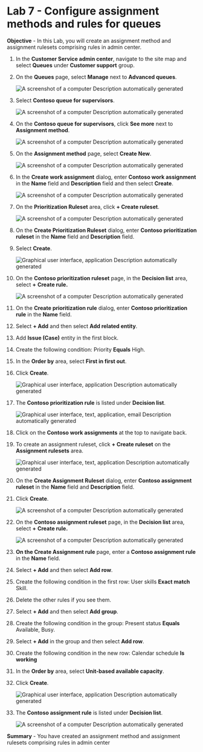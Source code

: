 # Lab 7 - Configure assignment methods and rules for queues

**Objective** - In this Lab, you will create an assignment method and assignment rulesets comprising rules in admin center.

1.  In the **Customer Service admin center**, navigate to the site map
    and select **Queues** under **Customer support** group.

2.  On the **Queues** page, select **Manage** next to **Advanced
    queues**.

    ![A screenshot of a computer Description automatically
generated](./media/media7/image1.png)

3.  Select **Contoso queue for supervisors**.

    ![A screenshot of a computer Description automatically
generated](./media/media7/image2.png)

4.  On the **Contoso queue for supervisors**, click **See more** next to
    **Assignment method**.

    ![A screenshot of a computer Description automatically
generated](./media/media7/image3.png)

5.  On the **Assignment method** page, select **Create New**.

    ![A screenshot of a computer Description automatically
generated](./media/media7/image4.png)

6.  In the **Create work assignment** dialog, enter **Contoso work
    assignment** in the **Name** field and **Description** field and
    then select **Create**.

    ![A screenshot of a computer Description automatically
generated](./media/media7/image5.png)

7.  On the **Prioritization Ruleset** area, click **+ Create ruleset**.

    ![A screenshot of a computer Description automatically
generated](./media/media7/image6.png)

8.  On the **Create Prioritization Ruleset** dialog, enter **Contoso
    prioritization ruleset** in the **Name** field and **Description**
    field.

9.  Select **Create**.

    ![Graphical user interface, application Description automatically
generated](./media/media7/image7.png)

10. On the **Contoso prioritization ruleset** page, in the **Decision
    list** area, select **+** **Create rule.**

    ![A screenshot of a computer Description automatically
generated](./media/media7/image8.png)

11. On the **Create prioritization rule** dialog, enter **Contoso
    prioritization rule** in the **Name** field.

12. Select **+ Add** and then select **Add related entity**.

13. Add **Issue (Case)** entity in the first block.

14. Create the following condition: Priority **Equals** High.

15. In the **Order by** area, select **First in first out**.

16. Click **Create**.

    ![Graphical user interface, application Description automatically
generated](./media/media7/image9.png)

17. The **Contoso prioritization rule** is listed under **Decision
    list**.

    ![Graphical user interface, text, application, email Description
automatically generated](./media/media7/image10.png)

18. Click on the **Contoso work assignments** at the top to navigate
    back.

19. To create an assignment ruleset, click **+ Create ruleset** on the
    **Assignment rulesets** area.

    ![Graphical user interface, text, application Description automatically
generated](./media/media7/image11.png)

20. On the **Create Assignment Ruleset** dialog, enter **Contoso
    assignment ruleset** in the **Name** field and **Description**
    field.

21. Click **Create**.

    ![A screenshot of a computer Description automatically
generated](./media/media7/image12.png)

22. On the **Contoso assignment ruleset** page, in the **Decision
    list** area, select **+** **Create rule.**

    ![A screenshot of a computer Description automatically
generated](./media/media7/image13.png)

23. **On the Create Assignment rule** page, enter a **Contoso assignment
    rule** in the **Name** field.

24. Select **+ Add** and then select **Add row**.

25. Create the following condition in the first row: User skills **Exact
    match** Skill.

26. Delete the other rules if you see them.

27. Select **+ Add** and then select **Add group**.

28. Create the following condition in the group: Present status
    **Equals** Available, Busy.

29. Select **+ Add** in the group and then select **Add row**.

30. Create the following condition in the new row: Calendar schedule
    **Is working**

31. In the **Order by** area, select **Unit-based available capacity**.

32. Click **Create**.

    ![Graphical user interface, application Description automatically
generated](./media/media7/image14.png)

33. The **Contoso assignment rule** is listed under **Decision list**.

    ![A screenshot of a computer Description automatically
generated](./media/media7/image15.png)

**Summary** - You have created an assignment method and assignment rulesets comprising rules in admin center
 

